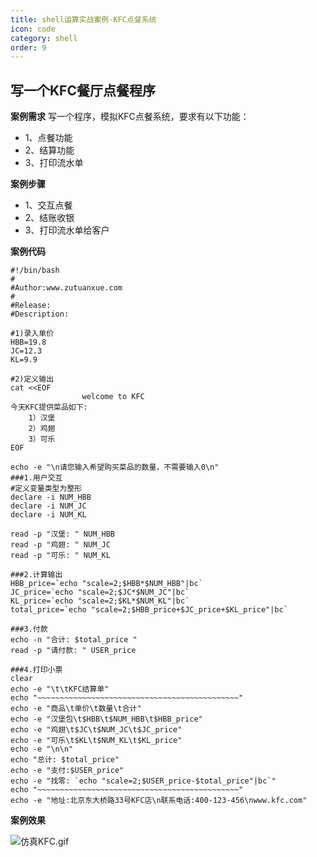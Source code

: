 ```yaml
---
title: shell运算实战案例-KFC点餐系统
icon: code
category: shell
order: 9
---
```


## 写一个KFC餐厅点餐程序

**案例需求**
写一个程序，模拟KFC点餐系统，要求有以下功能：

- 1、点餐功能
- 2、结算功能
- 3、打印流水单

**案例步骤**

- 1、交互点餐
- 2、结账收银
- 3、打印流水单给客户

**案例代码**

```
#!/bin/bash
# 
#Author:www.zutuanxue.com
#
#Release: 
#Description: 

#1)录入单价
HBB=19.8
JC=12.3
KL=9.9

#2)定义输出
cat <<EOF
				welcome to KFC
今天KFC提供菜品如下:
	1）汉堡
	2）鸡翅
	3）可乐
EOF

echo -e "\n请您输入希望购买菜品的数量，不需要输入0\n"
###1.用户交互
#定义变量类型为整形
declare -i NUM_HBB
declare -i NUM_JC
declare -i NUM_KL

read -p "汉堡: " NUM_HBB
read -p "鸡翅: " NUM_JC
read -p "可乐: " NUM_KL

###2.计算输出
HBB_price=`echo "scale=2;$HBB*$NUM_HBB"|bc`
JC_price=`echo "scale=2;$JC*$NUM_JC"|bc`
KL_price=`echo "scale=2;$KL*$NUM_KL"|bc`
total_price=`echo "scale=2;$HBB_price+$JC_price+$KL_price"|bc`

###3.付款
echo -n "合计: $total_price "
read -p "请付款: " USER_price

###4.打印小票
clear
echo -e "\t\tKFC结算单"
echo "~~~~~~~~~~~~~~~~~~~~~~~~~~~~~~~~~~~~~~~~~~~~~"
echo -e "商品\t单价\t数量\t合计"
echo -e "汉堡包\t$HBB\t$NUM_HBB\t$HBB_price"
echo -e "鸡翅\t$JC\t$NUM_JC\t$JC_price"
echo -e "可乐\t$KL\t$NUM_KL\t$KL_price"
echo -e "\n\n"
echo "总计: $total_price"
echo -e "支付:$USER_price"
echo -e "找零: `echo "scale=2;$USER_price-$total_price"|bc`"
echo "~~~~~~~~~~~~~~~~~~~~~~~~~~~~~~~~~~~~~~~~~~~~~"
echo -e "地址:北京东大桥路33号KFC店\n联系电话:400-123-456\nwww.kfc.com"
```

**案例效果**

![仿真KFC.gif](https://www.zutuanxue.com:8000/static/media/images/2020/9/25/1601010636415.gif)
